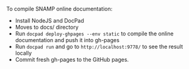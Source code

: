 To compile SNAMP online documentation:
* Install NodeJS and DocPad
* Moves to docs/ directory
* Run `docpad deploy-ghpages --env static` to compile the online documentation and push it into gh-pages
* Run `docpad run` and go to `http://localhost:9778/` to see the result locally
* Commit fresh gh-pages to the GitHub pages.
